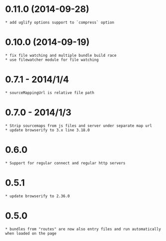 # 0.11.0 (2014-09-28)

	* add uglify options support to `compress` option

# 0.10.0 (2014-09-19)

	* fix file watching and multiple bundle build race
	* use filewatcher module for file watching

# 0.7.1 - 2014/1/4

	* sourceMappingUrl is relative file path

# 0.7.0 - 2014/1/3

	* Strip sourcemaps from js files and server under separate map url
	* update browserify to 3.x line 3.18.0

# 0.6.0

	* Support for regular connect and regular http servers

# 0.5.1

	* update browserify to 2.36.0

# 0.5.0

	* bundles from "routes" are now also entry files and run automatically
	when loaded on the page
